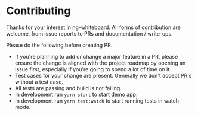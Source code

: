 # Contributing

Thanks for your interest in ng-whiteboard. All forms of contribution are
welcome, from issue reports to PRs and documentation / write-ups.


Please do the following before creating PR.
* If you're planning to add or change a major feature in a PR, please ensure the change is aligned with the project roadmap by opening an issue first, especially if you're going to spend a lot of time on it.
* Test cases for your change are present. Generally we don't accept PR's without a test case.
* All tests are passing and build is not failing.
* In development run `yarn start` to start demo app.
* In development run `yarn test:watch` to start running tests in watch mode.
